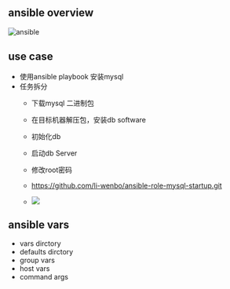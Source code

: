 ## ansible overview

![ansible](https://liwb-csdn.oss-cn-hangzhou.aliyuncs.com/ansible.png)

## use case 

* 使用ansible playbook 安装mysql
* 任务拆分 
    * 下载mysql 二进制包
    * 在目标机器解压包，安装db software
    * 初始化db
    * 启动db Server
    * 修改root密码
    * https://github.com/li-wenbo/ansible-role-mysql-startup.git


    * ![](https://liwb-csdn.oss-cn-hangzhou.aliyuncs.com/ansible-usecase.png)


## ansible vars

* vars dirctory
* defaults dirctory
* group vars
* host vars
* command args



